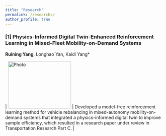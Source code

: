 ```yaml
---
title: "Research"
permalink: /researchs/
author_profile: true
---
```

### [1] Physics-Informed Digital Twin-Enhanced Reinforcement Learning in Mixed-Fleet Mobility-on-Demand Systems
**Ruining Yang**, Longhao Yan, Kaidi Yang*

| <img src="https://520yrn.github.io//files/1.png" alt="Photo" width="200" height="150"/>  | 
 Developed a model-free reinforcement learning method for vehicle rebalancing in mixed-autonomy mobility-on-demand systems that integrated a physics-informed digital twin to improve sample efficiency, which resulted in a research paper under review in Transportation Research Part C. |
